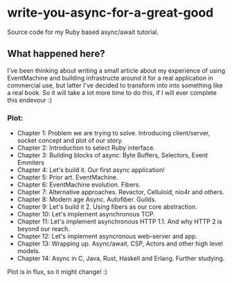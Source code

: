 # write-you-async-for-a-great-good
Source code for my Ruby based async/await tutorial.

## What happened here?
I've been thinking about writing a small article about my experience of using EventMachine and building infrastructe around it for a real application in commercial use, but latter I've decided to transform into into something like a real book. So it will take a lot more time to do this, if I will ever complete this endevour :) 

### Plot:

- Chapter 1: Problem we are trying to solve. Introducing client/server, socket concept and plot of our story.
- Chapter 2: Introduction to select Ruby interface.
- Chapter 3: Building blocks of async: Byte Buffers, Selectors, Event Emmiters
- Chapter 4: Let's build it. Our first async application!
- Chapter 5: Prior art. EventMachine.
- Chapter 6: EventMachine evolution. Fibers.
- Chapter 7: Alternative approaches. Revactor, Celluloid, nio4r and others.
- Chapter 8: Modern age Async. Autofiber. Guilds.
- Chapter 9: Let's build it 2. Using fibers as our core abstraction.
- Chapter 10: Let's implement asynchronous TCP.
- Chapter 11: Let's implement asynchronous HTTP 1.1. And why HTTP 2 is beyond our reach.
- Chapter 12: Let's implement asyncronous web-server and app.
- Chapter 13: Wrapping up. Async/await, CSP, Actors and other high level models.
- Chapter 14: Async in C, Java, Rust, Haskell and Erlang. Further studying.

Plot is in flux, so it might change! :)
